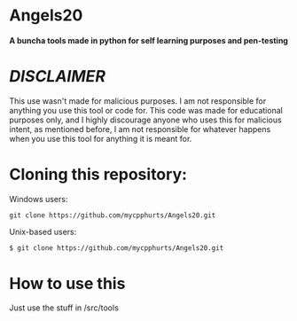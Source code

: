 # Angels20
#### A buncha tools made in python for self learning purposes and pen-testing

# *DISCLAIMER*

This use wasn't made for malicious purposes. I am not responsible for anything you use this tool or code for.
This code was made for educational purposes only, and I highly discourage anyone who uses this for malicious intent, as mentioned before, I am not responsible for whatever happens when you use this tool for anything it is meant for.

# Cloning this repository:

Windows users:

```commandline
git clone https://github.com/mycpphurts/Angels20.git
```

Unix-based users:

```bash
$ git clone https://github.com/mycpphurts/Angels20.git
```

# How to use this

Just use the stuff in /src/tools
